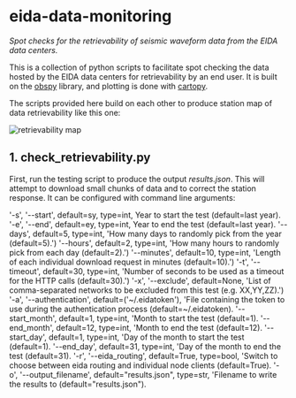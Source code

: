 # eida-data-monitoring
*Spot checks for the retrievability of seismic waveform data from the EIDA data centers.*

This is a collection of python scripts to facilitate spot checking the data hosted by the EIDA data centers for retrievability by an end user.
It is built on the [obspy](https://github.com/obspy/obspy) library, and plotting is done with [cartopy](https://github.com/SciTools/cartopy).

The scripts provided here build on each other to produce station map of data retrievability like this one:

![retrievability map](https://github.com/doukutsu/eida-data-monitoring/blob/main/retrievability_europe.png "retrievability in europe")

## 1. check_retrievability.py

First, run the testing script to produce the output *results.json*. This will attempt to download small chunks of data and to correct the station response. It can be configured with command line arguments:

'-s', '--start', default=sy, type=int, Year to start the test (default=last year).
'-e', '--end', default=ey, type=int, Year to end the test (default=last year).
'--days', default=5, type=int, 'How many days to randomly pick from the year (default=5).')
'--hours', default=2, type=int, 'How many hours to randomly pick from each day (default=2).')
'--minutes', default=10, type=int, 'Length of each individual download request in minutes (default=10).')
'-t', '--timeout', default=30, type=int, 'Number of seconds to be used as a timeout for the HTTP calls (default=30).')
'-x', '--exclude', default=None, 'List of comma-separated networks to be excluded from this test (e.g. XX,YY,ZZ).')
'-a', '--authentication', default=('~/.eidatoken'), 'File containing the token to use during the authentication process (default=~/.eidatoken).
'--start_month', default=1, type=int, 'Month to start the test (default=1).
'--end_month', default=12, type=int, 'Month to end the test (default=12).
'--start_day', default=1, type=int, 'Day of the month to start the test (default=1).
'--end_day', default=31, type=int, 'Day of the month to end the test (default=31).
'-r', '--eida_routing', default=True, type=bool, 'Switch to choose between eida routing and individual node clients (default=True).
'-o', '--output_filename', default="results.json", type=str, 'Filename to write the results to (default="results.json").

